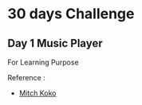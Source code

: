 

# 30 days Challenge 
## Day 1  Music Player

For Learning Purpose 

<!-- ### Final Screenshot : 
[![Screenshot.jpg](https://i.postimg.cc/N07q7tkS/Screenshot.jpg)](https://postimg.cc/CZ1QSWts) -->

Reference : 
- [Mitch Koko](https://www.youtube.com/c/MitchKoko)

